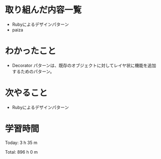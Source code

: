 # 取り組んだ内容一覧
- Rubyによるデザインパターン
- paiza

# わかったこと
- Decorator パターンは、既存のオブジェクトに対してレイヤ状に機能を追加するためのパターン。

# 次やること
- Rubyによるデザインパターン

# 学習時間
Today: 3 h 35 m

Total: 896 h 0 m
